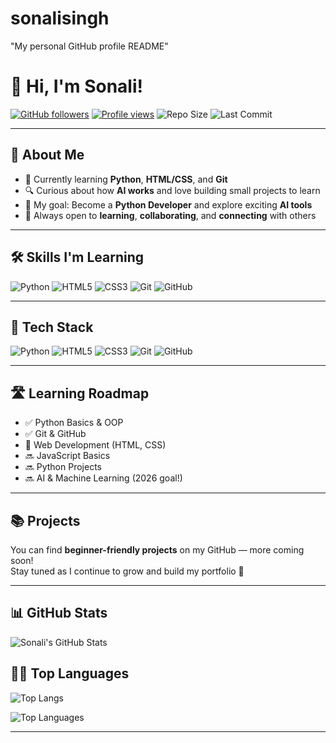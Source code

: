 # sonalisingh
"My personal GitHub profile README"  

# 👋 Hi, I'm Sonali!

[![GitHub followers](https://img.shields.io/github/followers/sonalisingh25?label=Follow&style=social)](https://github.com/sonalisingh25)
[![Profile views](https://komarev.com/ghpvc/?username=sonalisingh25&color=blueviolet&style=flat)](https://github.com/sonalisingh25)
![Repo Size](https://img.shields.io/github/repo-size/sonalisingh25/sonalisingh)
![Last Commit](https://img.shields.io/github/last-commit/sonalisingh25/sonalisingh)


---

## 🧠 About Me  
- 🌱 Currently learning **Python**, **HTML/CSS**, and **Git**  
- 🔍 Curious about how **AI works** and love building small projects to learn  
- 🎯 My goal: Become a **Python Developer** and explore exciting **AI tools**  
- 💬 Always open to **learning**, **collaborating**, and **connecting** with others  

---

## 🛠️ Skills I'm Learning  

![Python](https://img.shields.io/badge/Python-3670A0?style=for-the-badge&logo=python&logoColor=ffdd54)
![HTML5](https://img.shields.io/badge/HTML5-E34F26?style=for-the-badge&logo=html5&logoColor=white)
![CSS3](https://img.shields.io/badge/CSS3-1572B6?style=for-the-badge&logo=css3&logoColor=white)
![Git](https://img.shields.io/badge/Git-F05032?style=for-the-badge&logo=git&logoColor=white)
![GitHub](https://img.shields.io/badge/GitHub-100000?style=for-the-badge&logo=github&logoColor=white)

---

## 🚀 Tech Stack

![Python](https://img.shields.io/badge/-Python-333333?style=flat&logo=python)
![HTML5](https://img.shields.io/badge/-HTML5-333333?style=flat&logo=html5)
![CSS3](https://img.shields.io/badge/-CSS3-333333?style=flat&logo=css3)
![Git](https://img.shields.io/badge/-Git-333333?style=flat&logo=git)
![GitHub](https://img.shields.io/badge/-GitHub-333333?style=flat&logo=github)

---

## 🛣️ Learning Roadmap

- ✅ Python Basics & OOP  
- ✅ Git & GitHub  
- 🔄 Web Development (HTML, CSS)  
- 🔜 JavaScript Basics  
- 🔜 Python Projects  
- 🔜 AI & Machine Learning (2026 goal!)

---

## 📚 Projects

You can find **beginner-friendly projects** on my GitHub — more coming soon!  
Stay tuned as I continue to grow and build my portfolio 🚀  

---


## 📊 GitHub Stats

![Sonali's GitHub Stats](https://github-readme-stats.vercel.app/api?username=sonalisingh25&show_icons=true&theme=tokyonight)

## 🧑‍💻 Top Languages

![Top Langs](https://github-readme-stats.vercel.app/api/top-langs/?username=sonalisingh25&layout=compact&theme=radical)



![Top Languages](https://github-readme-stats.vercel.app/api/top-langs/?username=sonalisingh25&layout=compact&theme=tokyonight)

---


